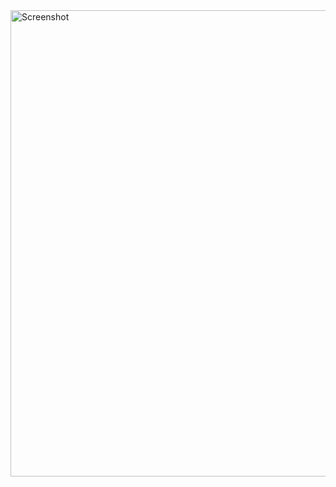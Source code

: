 <img width="746" alt="Screenshot" src="https://github.com/user-attachments/assets/a10d985c-791b-421d-8899-04131afe9597" />
